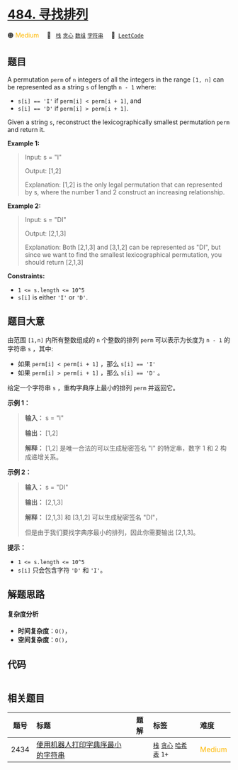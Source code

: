 # [484. 寻找排列](https://leetcode.com/problems/find-permutation)

🟠 <font color=#ffb800>Medium</font>&emsp; 🔖&ensp; [`栈`](/tag/stack.md) [`贪心`](/tag/greedy.md) [`数组`](/tag/array.md) [`字符串`](/tag/string.md)&emsp; 🔗&ensp;[`LeetCode`](https://leetcode.com/problems/find-permutation)

## 题目

A permutation `perm` of `n` integers of all the integers in the range `[1, n]`
can be represented as a string `s` of length `n - 1` where:

  * `s[i] == 'I'` if `perm[i] < perm[i + 1]`, and
  * `s[i] == 'D'` if `perm[i] > perm[i + 1]`.

Given a string `s`, reconstruct the lexicographically smallest permutation
`perm` and return it.



**Example 1:**

> Input: s = "I"
> 
> Output: [1,2]
> 
> Explanation: [1,2] is the only legal permutation that can represented by s, where the number 1 and 2 construct an increasing relationship.

**Example 2:**

> Input: s = "DI"
> 
> Output: [2,1,3]
> 
> Explanation: Both [2,1,3] and [3,1,2] can be represented as "DI", but since we want to find the smallest lexicographical permutation, you should return [2,1,3]

**Constraints:**

  * `1 <= s.length <= 10^5`
  * `s[i]` is either `'I'` or `'D'`.


## 题目大意

由范围 `[1,n]` 内所有整数组成的 `n` 个整数的排列 `perm` 可以表示为长度为 `n - 1` 的字符串 `s` ，其中:

  * 如果 `perm[i] < perm[i + 1]` ，那么 `s[i] == 'I'`
  * 如果 `perm[i] > perm[i + 1]` ，那么 `s[i] == 'D'` 。

给定一个字符串 `s` ，重构字典序上最小的排列 `perm` 并返回它。



**示例 1：**

> 
> 
> 
> 
> 
> **输入：** s = "I"
> 
> **输出：** [1,2]
> 
> **解释：** [1,2] 是唯一合法的可以生成秘密签名 "I" 的特定串，数字 1 和 2 构成递增关系。
> 
> 

**示例 2：**

> 
> 
> 
> 
> 
> **输入：** s = "DI"
> 
> **输出：** [2,1,3]
> 
> **解释：** [2,1,3] 和 [3,1,2] 可以生成秘密签名 "DI"，
> 
> 但是由于我们要找字典序最小的排列，因此你需要输出 [2,1,3]。



**提示：**

  * `1 <= s.length <= 10^5`
  * `s[i]` 只会包含字符 `'D'` 和 `'I'`。


## 解题思路

#### 复杂度分析

- **时间复杂度**：`O()`，
- **空间复杂度**：`O()`，

## 代码

```javascript

```

## 相关题目

<!-- prettier-ignore -->
| 题号 | 标题 | 题解 | 标签 | 难度 |
| :------: | :------ | :------: | :------ | :------ |
| 2434 | [使用机器人打印字典序最小的字符串](https://leetcode.com/problems/using-a-robot-to-print-the-lexicographically-smallest-string) |  |  [`栈`](/tag/stack.md) [`贪心`](/tag/greedy.md) [`哈希表`](/tag/hash-table.md) `1+` | <font color=#ffb800>Medium</font> |